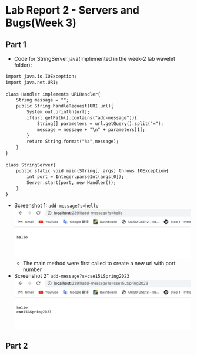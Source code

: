 # **Lab Report 2 - Servers and Bugs(Week 3)**
## **Part 1**
* Code for StringServer.java(implemented in the week-2 lab wavelet folder):
```
import java.io.IOException;
import java.net.URI;

class Handler implements URLHandler{
    String message = "";
    public String handleRequest(URI url){
        System.out.println(url);
        if(url.getPath().contains("add-message")){
            String[] parameters = url.getQuery().split("=");
            message = message + "\n" + parameters[1];
        }
        return String.format("%s",message);
    }
}

class StringServer{
    public static void main(String[] args) throws IOException{
        int port = Integer.parseInt(args[0]);
        Server.start(port, new Handler());
    }
}
```

* Screenshot 1: `add-message?s=hello`
![Image](screenshot1.png)
    * The main method were first called to create a new url with port number 
* Screenshot 2" `add-message?s=cse15LSpring2023`
![Image](screenshot2.png)

## **Part 2**


